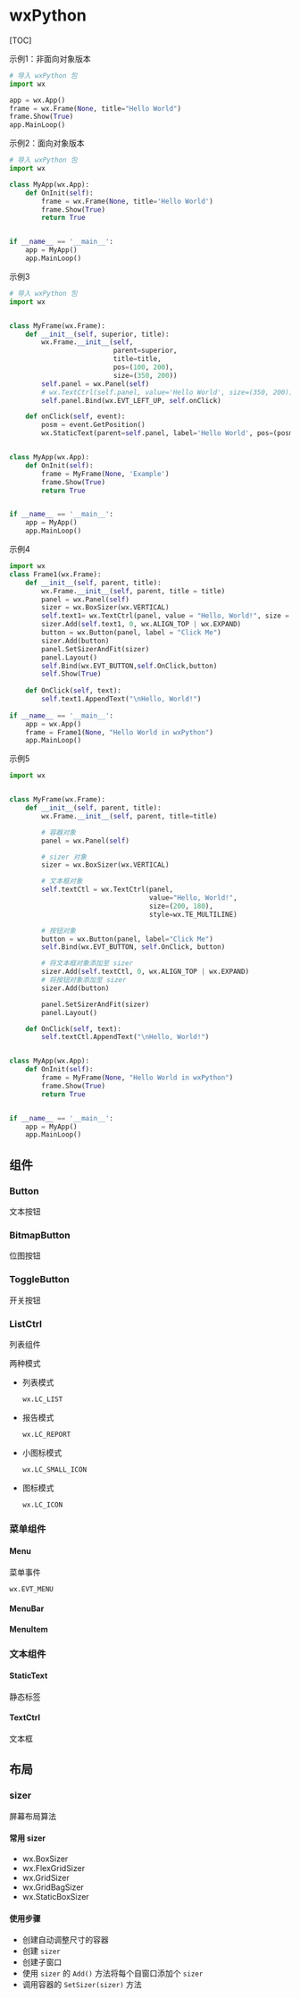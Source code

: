 # wxPython

[TOC]

示例1：非面向对象版本

```python
# 导入 wxPython 包
import wx

app = wx.App()
frame = wx.Frame(None, title="Hello World")
frame.Show(True)
app.MainLoop()
```

示例2：面向对象版本

```python
# 导入 wxPython 包
import wx

class MyApp(wx.App):
    def OnInit(self):
        frame = wx.Frame(None, title='Hello World')
        frame.Show(True)
        return True


if __name__ == '__main__':
    app = MyApp()
    app.MainLoop()
```

示例3

```python
# 导入 wxPython 包
import wx


class MyFrame(wx.Frame):
    def __init__(self, superior, title):
        wx.Frame.__init__(self,
                          parent=superior,
                          title=title,
                          pos=(100, 200),
                          size=(350, 200))
        self.panel = wx.Panel(self)
        # wx.TextCtrl(self.panel, value='Hello World', size=(350, 200))
        self.panel.Bind(wx.EVT_LEFT_UP, self.onClick)

    def onClick(self, event):
        posm = event.GetPosition()
        wx.StaticText(parent=self.panel, label='Hello World', pos=(posm.x, posm.y))


class MyApp(wx.App):
    def OnInit(self):
        frame = MyFrame(None, 'Example')
        frame.Show(True)
        return True


if __name__ == '__main__':
    app = MyApp()
    app.MainLoop()
```

示例4

```python
import wx 
class Frame1(wx.Frame):
    def __init__(self, parent, title):
        wx.Frame.__init__(self, parent, title = title)
        panel = wx.Panel(self)
        sizer = wx.BoxSizer(wx.VERTICAL)
        self.text1= wx.TextCtrl(panel, value = "Hello, World!", size = (200,180), style = wx.TE_MULTILINE)
        sizer.Add(self.text1, 0, wx.ALIGN_TOP | wx.EXPAND)
        button = wx.Button(panel, label = "Click Me")
        sizer.Add(button)
        panel.SetSizerAndFit(sizer)        
        panel.Layout()
        self.Bind(wx.EVT_BUTTON,self.OnClick,button)
        self.Show(True)
        
    def OnClick(self, text):
        self.text1.AppendText("\nHello, World!")
        
if __name__ == '__main__': 
    app = wx.App()
    frame = Frame1(None, "Hello World in wxPython")
    app.MainLoop()
```

示例5

```python
import wx


class MyFrame(wx.Frame):
    def __init__(self, parent, title):
        wx.Frame.__init__(self, parent, title=title)

        # 容器对象
        panel = wx.Panel(self)

        # sizer 对象
        sizer = wx.BoxSizer(wx.VERTICAL)

        # 文本框对象
        self.textCtl = wx.TextCtrl(panel,
                                   value="Hello, World!",
                                   size=(200, 180),
                                   style=wx.TE_MULTILINE)

        # 按钮对象
        button = wx.Button(panel, label="Click Me")
        self.Bind(wx.EVT_BUTTON, self.OnClick, button)

        # 将文本框对象添加至 sizer
        sizer.Add(self.textCtl, 0, wx.ALIGN_TOP | wx.EXPAND)
        # 将按钮对象添加至 sizer
        sizer.Add(button)

        panel.SetSizerAndFit(sizer)
        panel.Layout()

    def OnClick(self, text):
        self.textCtl.AppendText("\nHello, World!")


class MyApp(wx.App):
    def OnInit(self):
        frame = MyFrame(None, "Hello World in wxPython")
        frame.Show(True)
        return True


if __name__ == '__main__':
    app = MyApp()
    app.MainLoop()
```

## 组件

### Button

文本按钮

### BitmapButton

位图按钮

### ToggleButton

开关按钮

### ListCtrl

列表组件

两种模式

* 列表模式

    ```python
    wx.LC_LIST
    ```

* 报告模式

    ```python
    wx.LC_REPORT
    ```

* 小图标模式

    ```python
    wx.LC_SMALL_ICON
    ```

* 图标模式

    ```python
    wx.LC_ICON
    ```

### 菜单组件

#### Menu

菜单事件

```
wx.EVT_MENU
```

#### MenuBar

#### MenuItem

### 文本组件

#### StaticText

静态标签

#### TextCtrl

文本框

## 布局

### sizer

屏幕布局算法

#### 常用 sizer

* wx.BoxSizer
* wx.FlexGridSizer
* wx.GridSizer
* wx.GridBagSizer
* wx.StaticBoxSizer

#### 使用步骤

* 创建自动调整尺寸的容器
* 创建 `sizer`
* 创建子窗口
* 使用 `sizer` 的 `Add()` 方法将每个自窗口添加个 `sizer`
* 调用容器的 `SetSizer(sizer)` 方法